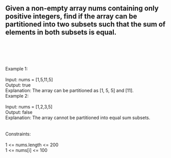 ## Given a non-empty array nums containing only positive integers, find if the array can be partitioned into two subsets such that the sum of elements in both subsets is equal. <br> <br> <br> <br> 
Example 1: <br> <br> 
Input: nums = [1,5,11,5] <br> 
Output: true <br> 
Explanation: The array can be partitioned as [1, 5, 5] and [11]. <br> 
Example 2: <br> <br> 
Input: nums = [1,2,3,5] <br> 
Output: false <br> 
Explanation: The array cannot be partitioned into equal sum subsets. <br> <br> <br> 
Constraints: <br> <br> 
1 <= nums.length <= 200 <br> 
1 <= nums[i] <= 100 <br> 
